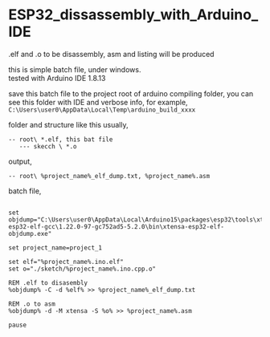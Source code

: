 # ESP32_dissassembly_with_Arduino_IDE
.elf and .o to be disassembly, asm and listing will be produced


this is simple batch file, under windows.  
tested with Arduino IDE 1.8.13  

save this batch file to the project root of arduino compiling folder, you can see this folder with IDE and verbose info, for example,   
```C:\Users\user0\AppData\Local\Temp\arduino_build_xxxx```  

folder and structure like this usually,  
```
-- root\ *.elf, this bat file  
   --- skecch \ *.o  
```

output,
```
-- root\ %project_name%_elf_dump.txt, %project_name%.asm  
```

batch file,   

```

set objdump="C:\Users\user0\AppData\Local\Arduino15\packages\esp32\tools\xtensa-esp32-elf-gcc\1.22.0-97-gc752ad5-5.2.0\bin\xtensa-esp32-elf-objdump.exe"

set project_name=project_1

set elf="%project_name%.ino.elf"
set o="./sketch/%project_name%.ino.cpp.o"

REM .elf to disasembly
%objdump% -C -d %elf% >> %project_name%_elf_dump.txt

REM .o to asm
%objdump% -d -M xtensa -S %o% >> %project_name%.asm

pause

```
